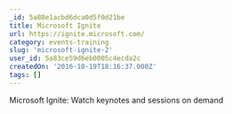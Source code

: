 ```yaml
---
_id: 5a88e1acbd6dca0d5f0d21be
title: Microsoft Ignite
url: https://ignite.microsoft.com/
category: events-training
slug: 'microsoft-ignite-2'
user_id: 5a83ce59d6eb0005c4ecda2c
createdOn: '2016-10-19T18:16:37.000Z'
tags: []
---
```


Microsoft Ignite: Watch keynotes and sessions on demand
